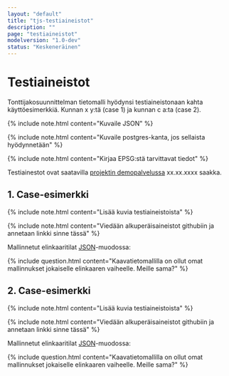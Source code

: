 ```yaml
---
layout: "default"
title: "tjs-testiaineistot"
description: ""
page: "testiaineistot"
modelversion: "1.0-dev"
status: "Keskeneräinen"
---
```

# Testiaineistot

Tonttijakosuunnittelman tietomalli hyödynsi testiaineistonaan kahta käyttöesimerkkiä. Kunnan x y:tä (case 1) ja kunnan c a:ta (case 2).

{% include note.html content="Kuvaile JSON" %}

{% include note.html content="Kuvaile postgres-kanta, jos sellaista hyödynnetään" %}

{% include note.html content="Kirjaa EPSG:stä tarvittavat tiedot" %}

Testiainestot ovat saatavilla [projektin demopalvelussa](../demo/) xx.xx.xxxx saakka.

## 1. Case-esimerkki

{% include note.html content="Lisää kuvia testiaineistoista" %}

{% include note.html content="Viedään alkuperäisaineistot githubiin ja annetaan linkki sinne tässä" %}

Mallinnetut elinkaaritilat [JSON](../json/)-muodossa:

{% include question.html content="Kaavatietomallilla on ollut omat mallinnukset jokaiselle elinkaaren vaiheelle. Meille sama?" %}

## 2. Case-esimerkki

{% include note.html content="Lisää kuvia testiaineistoista" %}

{% include note.html content="Viedään alkuperäisaineistot githubiin ja annetaan linkki sinne tässä" %}

Mallinnetut elinkaaritilat [JSON](../json/)-muodossa:

{% include question.html content="Kaavatietomallilla on ollut omat mallinnukset jokaiselle elinkaaren vaiheelle. Meille sama?" %}
